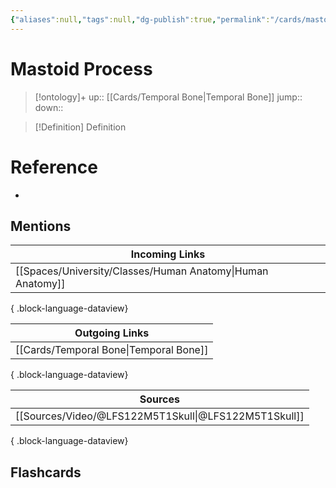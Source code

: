```yaml
---
{"aliases":null,"tags":null,"dg-publish":true,"permalink":"/cards/mastoid-process/","dgPassFrontmatter":true}
---
```


# Mastoid Process

> [!ontology]+
> up:: [[Cards/Temporal Bone\|Temporal Bone]]
> jump:: 
> down:: 

> [!Definition] Definition
> 

# Reference
- 

## Mentions
| Incoming Links                                                |
| ------------------------------------------------------------- |
| [[Spaces/University/Classes/Human Anatomy\|Human Anatomy]] |

{ .block-language-dataview}

| Outgoing Links                            |
| ----------------------------------------- |
| [[Cards/Temporal Bone\|Temporal Bone]] |

{ .block-language-dataview}

| Sources                                                 |
| ------------------------------------------------------- |
| [[Sources/Video/@LFS122M5T1Skull\|@LFS122M5T1Skull]] |

{ .block-language-dataview}

## Flashcards 
